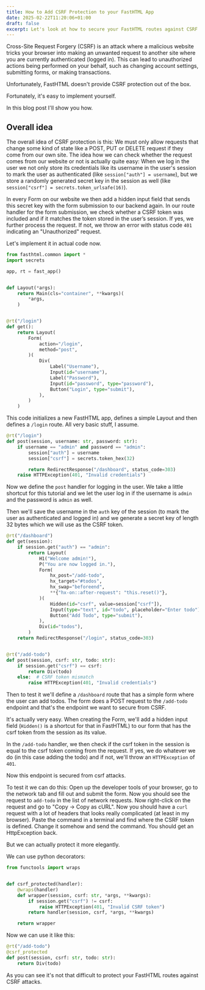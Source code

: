 ```yaml
---
title: How to Add CSRF Protection to your FastHTML App
date: 2025-02-22T11:20:06+01:00
draft: false
excerpt: Let's look at how to secure your FastHTML routes against CSRF attacks.
---
```


Cross-Site Request Forgery (CSRF) is an attack where a malicious website tricks your browser into making an unwanted request to another site where you are currently authenticated (logged in). This can lead to unauthorized actions being performed on your behalf, such as changing account settings, submitting forms, or making transactions.

Unfortunately, FastHTML doesn't provide CSRF protection out of the box. 

Fortunately, it's easy to implement yourself. 

In this blog post I'll show you how. 

## Overall idea
The overall idea of CSRF protection is this: We must only allow requests that change some kind of state like a POST, PUT or DELETE request if they come from our own site. 
The idea how we can check whether the request comes from our website or not is actually quite easy: 
When we log in the user we not only store its credentials like its username in the user's session to mark the user as authenticated (like `session["auth"] = username`), but we store a randomly generated secret key in the session as well (like `session["csrf"] = secrets.token_urlsafe(16)`). 

In every Form on our website we then add a hidden input field that sends this secret key with the form submission to our backend again. In our route handler for the form submission, we check whether a CSRF token was included and if it matches the token stored in the user’s session. If yes, we further process the request. If not, we throw an error with status code `401` indicating an "Unauthorized" request.

Let's implement it in actual code now. 

```python 
from fasthtml.common import *
import secrets

app, rt = fast_app()


def Layout(*args):
    return Main(cls="container", **kwargs)(
        *args,
    )


@rt("/login")
def get():
    return Layout(
        Form(
            action="/login",
            method="post",
        )(
            Div(
                Label("Username"),
                Input(id="username"),
                Label("Password"),
                Input(id="password", type="password"),
                Button("Login", type="submit"),
            ),
        )
    )
```

This code initializes a new FastHTML app, defines a simple Layout and then defines a `/login` route. All very basic stuff, I assume. 

```python 
@rt("/login")
def post(session, username: str, password: str):
    if username == "admin" and password == "admin":
        session["auth"] = username
        session["csrf"] = secrets.token_hex(32)

        return RedirectResponse("/dashboard", status_code=303)
    raise HTTPException(401, "Invalid credentials")
```

Now we define the `post` handler for logging in the user. We take a little shortcut for this tutorial and we let the user log in if the username is `admin` and the password is `admin` as well. 

Then we'll save the username in the `auth` key of the session (to mark the user as authenticated and logged in) and we generate a secret key of length 32 bytes which we will use as the CSRF token.

```python
@rt("/dashboard")
def get(session):
    if session.get("auth") == "admin":
        return Layout(
            H1("Welcome admin!"),
            P("You are now logged in."),
            Form(
                hx_post="/add-todo",
                hx_target="#todos",
                hx_swap="beforeend",
                **{"hx-on::after-request": "this.reset()"},
            )(
                Hidden(id="csrf", value=session["csrf"]),
                Input(type="text", id="todo", placeholder="Enter todo"),
                Button("Add Todo", type="submit"),
            ),
            Div(id="todos"),
        )
    return RedirectResponse("/login", status_code=303)


@rt("/add-todo")
def post(session, csrf: str, todo: str):
    if session.get("csrf") == csrf:
        return Div(todo)
    else:  # CSRF token mismatch
        raise HTTPException(401, "Invalid credentials")
```

Then to test it we'll define a `/dashboard` route that has a simple form where the user can add todos. The form does a POST request to the `/add-todo` endpoint and that's the endpoint we want to secure from CSRF. 

It's actually very easy. When creating the Form, we'll add a hidden input field (`Hidden()` is a shortcut for that in FastHTML) to our form that has the csrf token from the session as its value. 

In the `/add-todo` handler, we then check if the csrf token in the session is equal to the csrf token coming from the request. If yes, we do whatever we do (in this case adding the todo) and if not, we'll throw an `HTTPException` of `401`. 

Now this endpoint is secured from csrf attacks. 

To test it we can do this: 
Open up the developer tools of your browser, go to the network tab and fill out and submit the form. Now you should see the request to `add-todo` in the list of network requests. Now right-click on the request and go to "Copy -> Copy as cURL". Now you should have a `curl` request with a lot of headers that looks really complicated (at least in my browser). Paste the command in a terminal and find where the CSRF token is defined. Change it somehow and send the command. You should get an HttpException back. 

But we can actually protect it more elegantly. 

We can use  python decorators: 

```python
from functools import wraps


def csrf_protected(handler):
    @wraps(handler)
    def wrapper(session, csrf: str, *args, **kwargs):
        if session.get("csrf") != csrf:
            raise HTTPException(401, "Invalid CSRF token")
        return handler(session, csrf, *args, **kwargs)

    return wrapper
```

Now we can use it like this: 

```python
@rt("/add-todo")
@csrf_protected
def post(session, csrf: str, todo: str):
    return Div(todo)
```

As you can see it's not that difficult to protect your FastHTML routes against CSRF attacks. 



